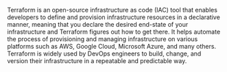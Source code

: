 Terraform is an open-source infrastructure as code (IAC) tool that enables developers to define and provision infrastructure resources in a declarative manner, meaning that you declare the desired end-state of your infrastructure and Terraform figures out how to get there. It helps automate the process of provisioning and managing infrastructure on various platforms such as AWS, Google Cloud, Microsoft Azure, and many others. Terraform is widely used by DevOps engineers to build, change, and version their infrastructure in a repeatable and predictable way.
